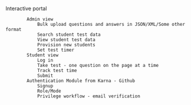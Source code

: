 Interactive portal

			Admin view
				Bulk upload questions and answers in JSON/XML/Some other format
				Search student test data
				View student test data
				Provision new students
				Set test timer
			Student view
				Log in
				Take test - one question on the page at a time
				Track test time
				Submit 
			Authentication Module from Karna - Github
				Signup
				Role/Mode
				Privilege workflow - email verification
